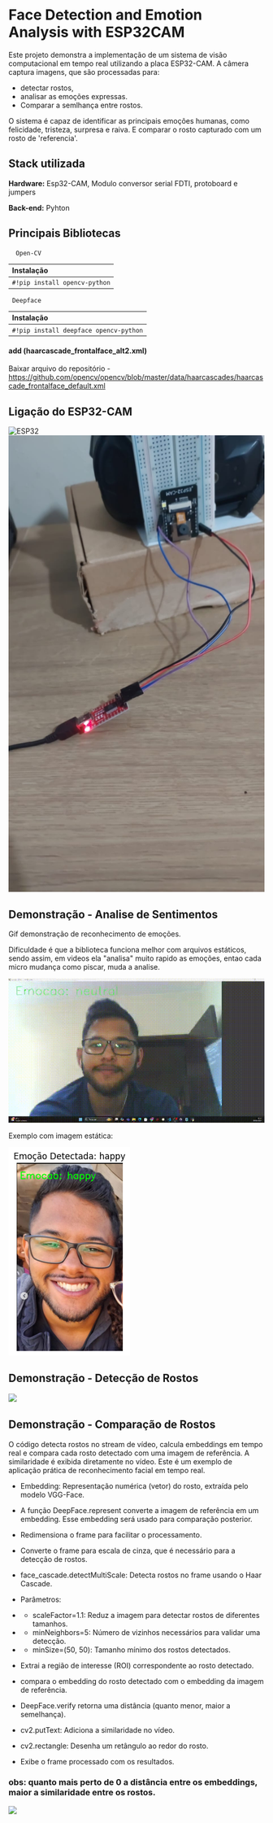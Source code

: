 
# Face Detection and Emotion Analysis with ESP32CAM


Este projeto demonstra a implementação de um sistema de visão computacional em tempo real utilizando a placa ESP32-CAM. A câmera captura imagens, que são processadas para:
- detectar rostos,
- analisar as emoções expressas. 
- Comparar a semlhança entre rostos. 

O sistema é capaz de identificar as principais emoções humanas, como felicidade, tristeza, surpresa e raiva. E comparar o rosto capturado com um rosto de 'referencia'. 




## Stack utilizada

**Hardware:** Esp32-CAM, Modulo conversor serial FDTI, protoboard e jumpers

**Back-end:** Pyhton


## Principais Bibliotecas



```http
  Open-CV
```

| Instalação|
| :---------- |
| `#!pip install opencv-python` |

```http
 Deepface 
```

| Instalação|
| :---------- |
| `#!pip install deepface opencv-python` |

#### add (haarcascade_frontalface_alt2.xml)

Baixar arquivo do repositório - https://github.com/opencv/opencv/blob/master/data/haarcascades/haarcascade_frontalface_default.xml


## Ligação do ESP32-CAM

![ESP32](https://blog.eletrogate.com/wp-content/uploads/2022/01/Setup_programar-1024x634.png) <img src="/assets/WhatsApp Image 2024-11-18 at 15.57.47.jpeg">


## Demonstração - Analise de Sentimentos 

Gif demonstração de reconhecimento de emoções. 

Dificuldade é que a biblioteca funciona melhor com arquivos estáticos, sendo assim, em videos ela "analisa" muito rapido as emoções, entao cada micro mudança como piscar, muda a analise. 

<img src="/assets/gif-emoções.gif">

Exemplo com imagem estática: 

<img src="/assets/imagem-estaatica.png">


## Demonstração - Detecção de Rostos

<img src="/assets/2024-11-18 15-25-22.gif">

## Demonstração - Comparação de Rostos

O código detecta rostos no stream de vídeo, calcula embeddings em tempo real e compara cada rosto detectado com uma imagem de referência. A similaridade é exibida diretamente no vídeo. Este é um exemplo de aplicação prática de reconhecimento facial em tempo real.



- Embedding: Representação numérica (vetor) do rosto, extraída pelo modelo VGG-Face.
  
- A função DeepFace.represent converte a imagem de referência em um embedding. Esse embedding será usado para comparação posterior.
- Redimensiona o frame para facilitar o processamento.
  
- Converte o frame para escala de cinza, que é necessário para a detecção de rostos.
- face_cascade.detectMultiScale: Detecta rostos no frame usando o Haar Cascade.
  
- Parâmetros:
 - - scaleFactor=1.1: Reduz a imagem para detectar rostos de diferentes tamanhos.
 - - minNeighbors=5: Número de vizinhos necessários para validar uma detecção.
 - - minSize=(50, 50): Tamanho mínimo dos rostos detectados.
     
- Extrai a região de interesse (ROI) correspondente ao rosto detectado.
- compara o embedding do rosto detectado com o embedding da imagem de referência.
- DeepFace.verify retorna uma distância (quanto menor, maior a semelhança).
  
- cv2.putText: Adiciona a similaridade no vídeo.
- cv2.rectangle: Desenha um retângulo ao redor do rosto.
- Exibe o frame processado com os resultados.
  
 ### obs: quanto mais perto de 0 a distância entre os embeddings, maior a similaridade entre os rostos.

<img src="/assets/comparacao.gif">
